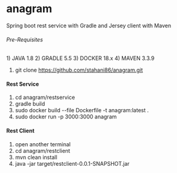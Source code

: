 # anagram
Spring boot rest service with Gradle and Jersey client with Maven

<h6>Pre-Requisites</h6>
1) JAVA 1.8
2) GRADLE 5.5
3) DOCKER 18.x
4) MAVEN 3.3.9

1) git clone https://github.com/stahani86/anagram.git

<h4> Rest Service</h4>

1) cd anagram/restservice
2) gradle build
3) sudo docker build --file Dockerfile -t anagram:latest .
4) sudo docker run -p 3000:3000 anagram

<h4> Rest Client</h4>

1) open another terminal
2) cd anagram/restclient
3) mvn clean install
4) java -jar target/restclient-0.0.1-SNAPSHOT.jar
